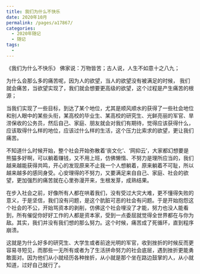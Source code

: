 ```yaml
---
title: 我们为什么不快乐
date: 2020年10月
permalink: /pages/a17867/
categories:
  - 2020年随记
  - 随记
tags:
  - 
---
```

《我们为什么不快乐》
佛家说：万物皆苦；古人说，人生不如意十之八九；

为什么会那么多的痛苦呢，因为人的欲望，当人的欲望没有被满足的时候， 我们就会痛苦，当欲望实现了，我们就会想要更高级的欲望，这个过程是产生痛苦的根源；

当我们实现了一些目标，到达了某个地位，尤其是顺风顺水的获得了一些社会地位和别人眼中的某些头衔，某高校的毕业生、某高校的研究生、光鲜亮丽的军官、旱涝保收的公务员，然后自己、家庭、朋友就会对我们有期待，觉得应该获得什么，应该取得什么样的地位，应该过什么样的生活，这个压力比索求的欲望，更让我们痛苦。

不知道什么时候开始，整个社会开始弥散着‘丧文化’、‘网抑云’，大家都幻想要是熊猫多好啊，可以躺着赚钱，又不用上班，仿佛懒惰、不努力是理所应当的，我们越来越能获得共鸣，开心的发现原来不止我一个人想躺着，原来躺着不可耻，所以越来越多的感同身受。心安理得的不努力，又要满足来自自己、家庭、社会的欲望，更加强烈的痛苦就在心里弥漫开来，生根发芽，成熟结果。

在步入社会之前，好像所有人都在哄着我们，没有受过大灾大难，更不懂得失败的意义，于是坚信，我们没有问题，是这个肮脏可恶的社会有问题。于是开始抱怨这个社会的不公，开始骂资本的剥削，仿佛这个社会埋没了才能，努力也没人能看到，所有催促你好好工作的人都是资本家，受到一点委屈就觉得全世界都在与你为敌。其实，我们并没有我们想的那么努力。这个时候，痛苦成了死循环，直到程序崩溃。

这就是为什么好多的研究生、大学生或者前途光明的军官，收到挫折的时候反而更容易寻短见，而那些一无所有或者为了生活拼命努力的社会底层，遇到挫折更能勇敢面对。因为他们从小就经历各种挫折，从小就是那个坐在路边鼓掌的人，从小就知道，过好自己就行了。
